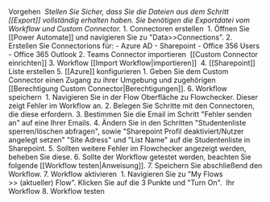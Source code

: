 Vorgehen 
	*Stellen Sie Sicher, dass Sie die Dateien aus dem Schritt [[Export]] vollständig erhalten haben. Sie benötigen die Exportdatei vom Workflow und Custom Connector.*
	1.  Connectoren erstellen 
		1. Öffnen Sie [[Power Automate]] und navigieren Sie zu "Data>>Connections".
		2. Erstellen Sie Connectorions für:
			- Azure AD
			- Sharepoint
			- Office 356 Users
			- Office 365 Outlook
	2. Teams Connector importieren 
		[[Custom Connector einrichten]]
	3. Workflow [[Import Workflow|importieren]] 
	4. [[Sharepoint]] Liste erstellen
	5. [[Azure]] konfigurieren
		1. Geben Sie dem Custom Connector einen Zugang zu ihrer Umgebung und zugehörigen [[Berechtigung Custom Connector|Berechtigungen]].
	6. Workflow speichern 
		1. Navigieren Sie in der Flow Oberfläche zu Flowchecker. Dieser zeigt Fehler im Workflow an.
		2. Belegen Sie Schritte mit den Connectoren, die diese erfordern.
		3. Bestimmen Sie die Email im Schritt "Fehler senden an" auf eine Ihrer Emails.
		4. Ändern Sie in den Schritten "Studentenliste sperren/löschen abfragen", sowie "Sharepoint Profil deaktiviert/Nutzer angelegt setzen" "Site Adress" und "List Name" auf die Studentenliste in Sharepoint.
		5. Sollten weitere Fehler im Flowchecker angezeigt werden, beheben Sie diese.
		6. Sollte der Workflow getestet werden, beachten Sie folgende [[Workflow testen|Anweisung]].
		7. Speichern Sie abschließend den Workflow.
	7. Workflow aktivieren 
		1. Navigieren Sie zu "My Flows >> (aktueller) Flow". Klicken Sie auf die 3 Punkte und "Turn On".  Ihr Workflow 
	8. Workflow testen